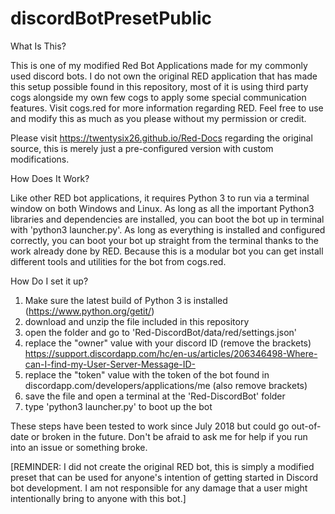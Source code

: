 # discordBotPresetPublic

What Is This?

This is one of my modified Red Bot Applications made for my commonly used discord bots. I do not own the original RED application that has made this setup possible found in this repository, most of it is using third party cogs alongside my own few cogs to apply some special communication features. Visit cogs.red for more information regarding RED. Feel free to use and modify this as much as you please without my permission or credit.

Please visit https://twentysix26.github.io/Red-Docs regarding the original source, this is merely just a pre-configured version with custom modifications.

How Does It Work?

Like other RED bot applications, it requires Python 3 to run via a terminal window on both Windows and Linux. As long as all the important Python3 libraries and dependencies are installed, you can boot the bot up in terminal with 'python3 launcher.py'. As long as everything is installed and configured correctly, you can boot your bot up straight from the terminal thanks to the work already done by RED. Because this is a modular bot you can get install different tools and utilities for the bot from cogs.red.

How Do I set it up?

1. Make sure the latest build of Python 3 is installed (https://www.python.org/getit/)
2. download and unzip the file included in this repository 
3. open the folder and go to 'Red-DiscordBot/data/red/settings.json'
4. replace the "owner" value with your discord ID (remove the brackets) https://support.discordapp.com/hc/en-us/articles/206346498-Where-can-I-find-my-User-Server-Message-ID-
5. replace the "token" value with the token of the bot found in discordapp.com/developers/applications/me (also remove brackets)
6. save the file and open a terminal at the 'Red-DiscordBot' folder
7. type 'python3 launcher.py' to boot up the bot

These steps have been tested to work since July 2018 but could go out-of-date or broken in the future. Don't be afraid to ask me for help if you run into an issue or something broke.

[REMINDER: I did not create the original RED bot, this is simply a modified preset that can be used for anyone's intention of getting started in Discord bot development. I am not responsible for any damage that a user might intentionally bring to anyone with this bot.]
